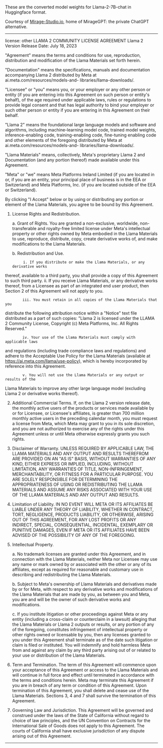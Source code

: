 These are the converted model weights for Llama-2-7B-chat in Huggingface format.

Courtesy of [Mirage-Studio.io](https://mirage-studio.io), home of MirageGPT: the private ChatGPT alternative.

---
license: other
LLAMA 2 COMMUNITY LICENSE AGREEMENT	
Llama 2 Version Release Date: July 18, 2023

"Agreement" means the terms and conditions for use, reproduction, distribution and 
modification of the Llama Materials set forth herein.

"Documentation" means the specifications, manuals and documentation 
accompanying Llama 2 distributed by Meta at ai.meta.com/resources/models-and-
libraries/llama-downloads/.

"Licensee" or "you" means you, or your employer or any other person or entity (if 
you are entering into this Agreement on such person or entity's behalf), of the age 
required under applicable laws, rules or regulations to provide legal consent and that 
has legal authority to bind your employer or such other person or entity if you are 
entering in this Agreement on their behalf.

"Llama 2" means the foundational large language models and software and 
algorithms, including machine-learning model code, trained model weights, 
inference-enabling code, training-enabling code, fine-tuning enabling code and other 
elements of the foregoing distributed by Meta at ai.meta.com/resources/models-and-
libraries/llama-downloads/.

"Llama Materials" means, collectively, Meta's proprietary Llama 2 and 
Documentation (and any portion thereof) made available under this Agreement.

"Meta" or "we" means Meta Platforms Ireland Limited (if you are located in or, if you 
are an entity, your principal place of business is in the EEA or Switzerland) and Meta 
Platforms, Inc. (if you are located outside of the EEA or Switzerland). 

By clicking "I Accept" below or by using or distributing any portion or element of the 
Llama Materials, you agree to be bound by this Agreement.

1. License Rights and Redistribution. 

      a. Grant of Rights. You are granted a non-exclusive, worldwide, non-
transferable and royalty-free limited license under Meta's intellectual property or 
other rights owned by Meta embodied in the Llama Materials to use, reproduce, 
distribute, copy, create derivative works of, and make modifications to the Llama 
Materials.  
      
      b. Redistribution and Use.  

            i. If you distribute or make the Llama Materials, or any derivative works 
thereof, available to a third party, you shall provide a copy of this Agreement to such 
third party. 
            ii.  If you receive Llama Materials, or any derivative works thereof, from 
a Licensee as part of an integrated end user product, then Section 2 of this 
Agreement will not apply to you. 

            iii. You must retain in all copies of the Llama Materials that you 
distribute the following attribution notice within a "Notice" text file distributed as a 
part of such copies: "Llama 2 is licensed under the LLAMA 2 Community License, 
Copyright (c) Meta Platforms, Inc. All Rights Reserved."

            iv. Your use of the Llama Materials must comply with applicable laws 
and regulations (including trade compliance laws and regulations) and adhere to the 
Acceptable Use Policy for the Llama Materials (available at 
https://ai.meta.com/llama/use-policy), which is hereby incorporated by reference into 
this Agreement.

            v. You will not use the Llama Materials or any output or results of the 
Llama Materials to improve any other large language model (excluding Llama 2 or 
derivative works thereof).  

2. Additional Commercial Terms. If, on the Llama 2 version release date, the 
monthly active users of the products or services made available by or for Licensee, 
or Licensee's affiliates, is greater than 700 million monthly active users in the 
preceding calendar month, you must request a license from Meta, which Meta may 
grant to you in its sole discretion, and you are not authorized to exercise any of the 
rights under this Agreement unless or until Meta otherwise expressly grants you 
such rights.
            
3. Disclaimer of Warranty. UNLESS REQUIRED BY APPLICABLE LAW, THE 
LLAMA MATERIALS AND ANY OUTPUT AND RESULTS THEREFROM ARE 
PROVIDED ON AN "AS IS" BASIS, WITHOUT WARRANTIES OF ANY KIND, 
EITHER EXPRESS OR IMPLIED, INCLUDING, WITHOUT LIMITATION, ANY 
WARRANTIES OF TITLE, NON-INFRINGEMENT, MERCHANTABILITY, OR 
FITNESS FOR A PARTICULAR PURPOSE. YOU ARE SOLELY RESPONSIBLE 
FOR DETERMINING THE APPROPRIATENESS OF USING OR REDISTRIBUTING 
THE LLAMA MATERIALS AND ASSUME ANY RISKS ASSOCIATED WITH YOUR 
USE OF THE LLAMA MATERIALS AND ANY OUTPUT AND RESULTS.

4. Limitation of Liability. IN NO EVENT WILL META OR ITS AFFILIATES BE 
LIABLE UNDER ANY THEORY OF LIABILITY, WHETHER IN CONTRACT, TORT, 
NEGLIGENCE, PRODUCTS LIABILITY, OR OTHERWISE, ARISING OUT OF THIS 
AGREEMENT, FOR ANY LOST PROFITS OR ANY INDIRECT, SPECIAL, 
CONSEQUENTIAL, INCIDENTAL, EXEMPLARY OR PUNITIVE DAMAGES, EVEN 
IF META OR ITS AFFILIATES HAVE BEEN ADVISED OF THE POSSIBILITY OF 
ANY OF THE FOREGOING.
 
5. Intellectual Property.

      a. No trademark licenses are granted under this Agreement, and in 
connection with the Llama Materials, neither Meta nor Licensee may use any name 
or mark owned by or associated with the other or any of its affiliates, except as 
required for reasonable and customary use in describing and redistributing the 
Llama Materials.

      b. Subject to Meta's ownership of Llama Materials and derivatives made by or 
for Meta, with respect to any derivative works and modifications of the Llama 
Materials that are made by you, as between you and Meta, you are and will be the 
owner of such derivative works and modifications.

      c. If you institute litigation or other proceedings against Meta or any entity 
(including a cross-claim or counterclaim in a lawsuit) alleging that the Llama 
Materials or Llama 2 outputs or results, or any portion of any of the foregoing, 
constitutes infringement of intellectual property or other rights owned or licensable 
by you, then any licenses granted to you under this Agreement shall terminate as of 
the date such litigation or claim is filed or instituted. You will indemnify and hold 
harmless Meta from and against any claim by any third party arising out of or related 
to your use or distribution of the Llama Materials.

6. Term and Termination. The term of this Agreement will commence upon your 
acceptance of this Agreement or access to the Llama Materials and will continue in 
full force and effect until terminated in accordance with the terms and conditions 
herein. Meta may terminate this Agreement if you are in breach of any term or 
condition of this Agreement. Upon termination of this Agreement, you shall delete 
and cease use of the Llama Materials. Sections 3, 4 and 7 shall survive the 
termination of this Agreement. 

7. Governing Law and Jurisdiction. This Agreement will be governed and 
construed under the laws of the State of California without regard to choice of law 
principles, and the UN Convention on Contracts for the International Sale of Goods 
does not apply to this Agreement. The courts of California shall have exclusive 
jurisdiction of any dispute arising out of this Agreement. 


---
